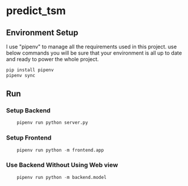 # predict_tsm
## Environment Setup
I use "pipenv" to manage all the requirements used in this project.
use below commands you will be sure that your environment is all up to date and ready to power the whole project.
```python
pip install pipenv
pipenv sync
```

## Run 
### Setup Backend
```python
    pipenv run python server.py
```
### Setup Frontend 
```python
    pipenv run python -m frontend.app
```

### Use Backend Without Using Web view
```python
    pipenv run python -m backend.model
```
